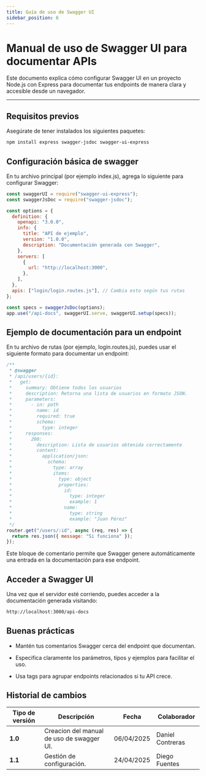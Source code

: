 ```yaml
---
title: Guía de uso de Swagger UI
sidebar_position: 6
---
```


# Manual de uso de Swagger UI para documentar APIs

Este documento explica cómo configurar Swagger UI en un proyecto Node.js con Express para documentar tus endpoints de manera clara y accesible desde un navegador.

---

## Requisitos previos

Asegúrate de tener instalados los siguientes paquetes:

```bash
npm install express swagger-jsdoc swagger-ui-express
```

## Configuración básica de swagger

En tu archivo principal (por ejemplo index.js), agrega lo siguiente para configurar Swagger:

```javascript
const swaggerUI = require("swagger-ui-express");
const swaggerJsDoc = require("swagger-jsdoc");

const options = {
  definition: {
    openapi: "3.0.0",
    info: {
      title: "API de ejemplo",
      version: "1.0.0",
      description: "Documentación generada con Swagger",
    },
    servers: [
      {
        url: "http://localhost:3000",
      },
    ],
  },
  apis: ["login/login.routes.js"], // Cambia esto según tus rutas
};

const specs = swaggerJsDoc(options);
app.use("/api-docs", swaggerUI.serve, swaggerUI.setup(specs));
```

## Ejemplo de documentación para un endpoint
En tu archivo de rutas (por ejemplo, login.routes.js), puedes usar el siguiente formato para documentar un endpoint:

```javascript
/**
 * @swagger
 * /api/users/{id}:
 *   get:
 *     summary: Obtiene todos los usuarios
 *     description: Retorna una lista de usuarios en formato JSON.
 *     parameters:
 *       - in: path
 *         name: id
 *         required: true
 *         schema:
 *           type: integer
 *     responses:
 *       200:
 *         description: Lista de usuarios obtenida correctamente
 *         content:
 *           application/json:
 *             schema:
 *               type: array
 *               items:
 *                 type: object
 *                 properties:
 *                   id:
 *                     type: integer
 *                     example: 1
 *                   name:
 *                     type: string
 *                     example: "Juan Pérez"
 */
router.get("/users/:id", async (req, res) => {
  return res.json({ message: "Si funciona" });
});
```

Este bloque de comentario permite que Swagger genere automáticamente una entrada en la documentación para ese endpoint.

## Acceder a Swagger UI

Una vez que el servidor esté corriendo, puedes acceder a la documentación generada visitando:

```bash
http://localhost:3000/api-docs
```

## Buenas prácticas

- Mantén tus comentarios Swagger cerca del endpoint que documentan.

- Especifica claramente los parámetros, tipos y ejemplos para facilitar el uso.

- Usa tags para agrupar endpoints relacionados si tu API crece.

## Historial de cambios

| **Tipo de versión** | **Descripción**                               | **Fecha** | **Colaborador**                 |
| ------------------- | --------------------------------------------- | --------- | ------------------------------- |
| **1.0**             | Creacion del manual de uso de swagger UI.      | 06/04/2025 | Daniel Contreras |
| **1.1**             |  Gestión de configuración.  | 24/04/2025 | Diego Fuentes |